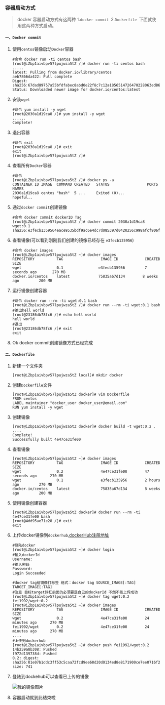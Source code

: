 ### 容器启动方式

> docker 容器启动方式有这两种 1.`docker commit `2.`Dockerfile `下面就使用这两种方式启动。

#### `一、Docker commit`

1. 使用`centos`镜像启动`Docker`容器 

   ```properties
   #命令 docker run -ti centos bash
   [root@iZbp1aivbpv57lpujwza5tZ /]# docker run -ti centos bash
   .....
   latest: Pulling from docker.io/library/centos
   aeb7866da422: Pull complete 
   Digest: sha256:67dad89757a55bfdfabec8abd0e22f8c7c12a1856514726470228063ed86593b
   Status: Downloaded newer image for docker.io/centos:latest
   ```

2. 安装`wget`

   ``` properties
   #命令 yum install -y wget
   [root@2030a1d19ca8 /]# yum install -y wget                                       
   ......
   Complete!
   ```

3. 退出容器

   ```properties
   #命令 exit
   [root@2030a1d19ca8 /]# exit
   exit
   [root@iZbp1aivbpv57lpujwza5tZ /]# 
   ```

4. 查看所有`Docker`容器

   ```properties
   #命令
   [root@iZbp1aivbpv57lpujwza5tZ /]# docker ps -a
   CONTAINER ID IMAGE  COMMAND CREATED   STATUS      			PORTS      NAMES
   2030a1d19ca8 centos "bash"  5 ...     Exited (0)...                      hopeful..
   ```

5. 通过`docker commit`创建镜像

   ```properties
   #命令 docker commit dockerID Tag
   [root@iZbp1aivbpv57lpujwza5tZ /]# docker commit 2030a1d19ca8 wget:0.1
   sha256:e3fecb1359564eace9535bdf9ac6e4dc7d085397d0420256c998afcf906f7655
   ```

6. 查看镜像(可以看到刚刚我们创建的镜像已经存在 `e3fecb135956`)

   ```properties
   #命令 docker images
   [root@iZbp1aivbpv57lpujwza5tZ ~]# docker images
   REPOSITORY          TAG                 IMAGE ID            CREATED             SIZE
   wget                0.1                e3fecb135956         7 seconds ago       270 MB
   docker.io/centos    latest             75835a67d134        8 weeks ago         200 MB
   ```

7. 运行镜像创建容器

   ``` properties
   #命令 docker run --rm -ti wget:0.1 bash
   [root@iZbp1aivbpv57lpujwza5tZ /]# docker run --rm -ti wget:0.1 bash
   #输出hell world
   [root@23186db78fc6 /]# echo hell world
   hell world
   #退出
   [root@23186db78fc6 /]# exit
   exit
   ```

8. Ok docker commit创建镜像方式已经完成

   

#### `二、Dockerfile`

1. 新建一个文件夹

   ```properties
   [root@iZbp1aivbpv57lpujwza5tZ local]# mkdir docker
   ```

2. 创建`Dockerfile`文件

   ```properties
   [root@iZbp1aivbpv57lpujwza5tZ docker]# vim Dockerfile
   FROM centos
   LABEL maintainer "docker_user docker_user@email.com"
   RUN yum install -y wget
   ```

3. 创建镜像

   ```properties
   [root@iZbp1aivbpv57lpujwza5tZ docker]# docker build -t wget:0.2 .
   ....                                                 
   Complete!
   Successfully built 4e47ce31fe00
   ```

4. 查看镜像

   ``` properties
   [root@iZbp1aivbpv57lpujwza5tZ ~]# docker images
   REPOSITORY          TAG                 IMAGE ID            CREATED             SIZE
   wget                0.2                 4e47ce31fe00        47 seconds ago      270 MB
   wget                0.1                 e3fecb135956        2 hours ago         270 MB
   docker.io/centos    latest              75835a67d134        8 weeks ago         200 MB
   ```

5. 使用镜像创建容器

   ```properties
   [root@iZbp1aivbpv57lpujwza5tZ docker]# docker run --rm -ti 4e47ce31fe00 bash
   [root@4dd95ae71e28 /]# exit
   exit
   ```

6. 上传docker镜像到`dockerhub`,[dockerHub注册地址](https://hub.docker.com/)

   ```properties
   #登陆docker
   [root@iZbp1aivbpv57lpujwza5tZ ~]# docker login
   #输入dockerId
   Username: 
   #输入密码
   Password: 
   Login Succeeded
   
   #docker tag给镜像打标签 格式：docker tag SOURCE_IMAGE[:TAG] TARGET_IMAGE[:TAG]
   #注意 目标target斜杠前面的必须要是自己的dockerId 不然不能上传成功
   [root@iZbp1aivbpv57lpujwza5tZ ~]# docker tag wget:0.2 fei1992/wget:0.2
   [root@iZbp1aivbpv57lpujwza5tZ ~]# docker images
   REPOSITORY          TAG                 IMAGE ID            CREATED             SIZE
   wget                0.2                 4e47ce31fe00        24 minutes ago      270 MB
   fei1992/wget        0.2                 4e47ce31fe00        24 minutes ago      270 MB
   ....
   #上传到dockerhub
   [root@iZbp1aivbpv57lpujwza5tZ ~]# docker push fei1992/wget:0.2
   14b259a8b308: Pushed 
   f972d139738d: Pushed 
   0.2: digest: sha256:01e07b1ddc3ff53c5caa72fcd9ee60d20d0134ed8e8171900ce7ee0716f2c952 size: 741
   ```

7. 登陆到dockehub可以查看已上传的镜像

   ![我的镜像图片](C:\Users\18040111\Desktop\dockeimage.jpg)

8. 容器启动就到此结束啦